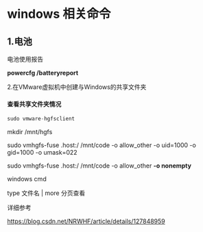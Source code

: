 # windows 相关命令

## 1.电池

电池使用报告

**powercfg /batteryreport**

2.在VMware虚拟机中创建与Windows的共享文件夹

#### 查看共享文件夹情况

```c
sudo vmware-hgfsclient
```

mkdir /mnt/hgfs

sudo vmhgfs-fuse .host:/ /mnt/code -o allow_other -o uid=1000 -o gid=1000 -o umask=022







sudo vmhgfs-fuse .host:/ /mnt/code  -o allow_other  **-o nonempty** 


windows  cmd

 type  文件名 | more    分页查看

详细参考

https://blog.csdn.net/NRWHF/article/details/127848959